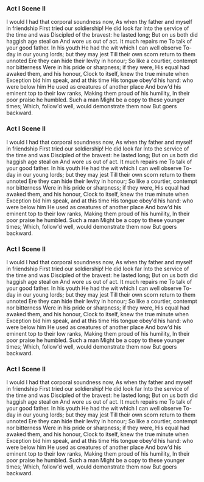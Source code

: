### Act I Scene II
I would I had that corporal soundness now,
As when thy father and myself in friendship
First tried our soldiership! He did look far
Into the service of the time and was
Discipled of the bravest: he lasted long;
But on us both did haggish age steal on
And wore us out of act. It much repairs me
To talk of your good father. In his youth
He had the wit which I can well observe
To-day in our young lords; but they may jest
Till their own scorn return to them unnoted
Ere they can hide their levity in honour;
So like a courtier, contempt nor bitterness
Were in his pride or sharpness; if they were,
His equal had awaked them, and his honour,
Clock to itself, knew the true minute when
Exception bid him speak, and at this time
His tongue obey'd his hand: who were below him
He used as creatures of another place
And bow'd his eminent top to their low ranks,
Making them proud of his humility,
In their poor praise he humbled.
Such a man Might be a copy to these younger times;
Which, follow'd well, would demonstrate them now
But goers backward.


### Act I Scene II
I would I had that corporal soundness now,
As when thy father and myself in friendship
First tried our soldiership! He did look far
Into the service of the time and was
Discipled of the bravest: he lasted long;
But on us both did haggish age steal on
And wore us out of act. It much repairs me
To talk of your good father. In his youth
He had the wit which I can well observe
To-day in our young lords; but they may jest
Till their own scorn return to them unnoted
Ere they can hide their levity in honour;
So like a courtier, contempt nor bitterness
Were in his pride or sharpness; if they were,
His equal had awaked them, and his honour,
Clock to itself, knew the true minute when
Exception bid him speak, and at this time
His tongue obey'd his hand: who were below him
He used as creatures of another place
And bow'd his eminent top to their low ranks,
Making them proud of his humility,
In their poor praise he humbled.
Such a man Might be a copy to these younger times;
Which, follow'd well, would demonstrate them now
But goers backward.

### Act I Scene II
I would I had that corporal soundness now,
As when thy father and myself in friendship
First tried our soldiership! He did look far
Into the service of the time and was
Discipled of the bravest: he lasted long;
But on us both did haggish age steal on
And wore us out of act. It much repairs me
To talk of your good father. In his youth
He had the wit which I can well observe
To-day in our young lords; but they may jest
Till their own scorn return to them unnoted
Ere they can hide their levity in honour;
So like a courtier, contempt nor bitterness
Were in his pride or sharpness; if they were,
His equal had awaked them, and his honour,
Clock to itself, knew the true minute when
Exception bid him speak, and at this time
His tongue obey'd his hand: who were below him
He used as creatures of another place
And bow'd his eminent top to their low ranks,
Making them proud of his humility,
In their poor praise he humbled.
Such a man Might be a copy to these younger times;
Which, follow'd well, would demonstrate them now
But goers backward.

### Act I Scene II
I would I had that corporal soundness now,
As when thy father and myself in friendship
First tried our soldiership! He did look far
Into the service of the time and was
Discipled of the bravest: he lasted long;
But on us both did haggish age steal on
And wore us out of act. It much repairs me
To talk of your good father. In his youth
He had the wit which I can well observe
To-day in our young lords; but they may jest
Till their own scorn return to them unnoted
Ere they can hide their levity in honour;
So like a courtier, contempt nor bitterness
Were in his pride or sharpness; if they were,
His equal had awaked them, and his honour,
Clock to itself, knew the true minute when
Exception bid him speak, and at this time
His tongue obey'd his hand: who were below him
He used as creatures of another place
And bow'd his eminent top to their low ranks,
Making them proud of his humility,
In their poor praise he humbled.
Such a man Might be a copy to these younger times;
Which, follow'd well, would demonstrate them now
But goers backward.